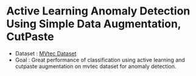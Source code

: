 # Active Learning Anomaly Detection Using Simple Data Augmentation, CutPaste

- Dataset : [MVtec Dataset][link]
- Goal : Great performance of classification using active learning and cutpaste augmentation on mvtec dataset for anomaly detection.

[link]: https://www.mvtec.com/company/research/datasets/mvtec-ad
